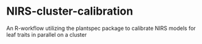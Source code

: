 # NIRS-cluster-calibration
An R-workflow utilizing the plantspec package to calibrate NIRS models for leaf traits in parallel on a cluster
